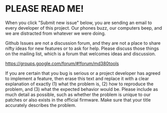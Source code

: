 # PLEASE READ ME! #

When you click "Submit new issue" below, you are sending an email to
every developer of this project.  Our phones buzz, our computers beep,
and we are distracted from whatever we were doing.

Github Issues are not a discussion forum, and they are not a place to
share nifty ideas for new features or to ask for help.  Please discuss
those things on the mailing list, which is a forum that welcomes ideas
and discussion.

https://groups.google.com/forum/#!forum/md380tools


If you are certain that you bug is serious or a project developer has
agreed to implement a feature, then erase this text and replace it
with a clear explanation of exactly (1) what the problem is, (2) how
to reproduce the problem, and (3) what the expected behavior would be.
Please include as much detail as possible, such as whether the problem
is unique to our patches or also exists in the official firmware.
Make sure that your title accurately describes the problem.